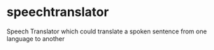 speechtranslator
================

Speech Translator which could translate a spoken sentence from one language to another
